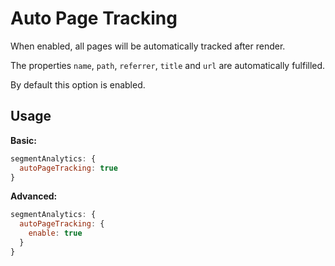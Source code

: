 # Auto Page Tracking

When enabled, all pages will be automatically tracked after render.

The properties `name`, `path`, `referrer`, `title` and `url` are automatically fulfilled.
         
By default this option is enabled.


## Usage

**Basic:**
```js
segmentAnalytics: {
  autoPageTracking: true
}
```

**Advanced:**
```js
segmentAnalytics: {
  autoPageTracking: {
    enable: true
  }
}
```
